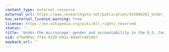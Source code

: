 ```yaml
---
content_type: external-resource
external_url: https://www.researchgate.net/publication/355080202_Under_the_Microscope_Gender_and_Accountability_in_the_US_Congress
has_external_license_warning: true
license: https://en.wikipedia.org/wiki/All_rights_reserved
status: ''
title: 'Under the microscope: gender and accountability in the U.S. Congress'
uid: efbe00ac-7f4a-4220-b92a-84a97c981967
wayback_url: ''
---
```

